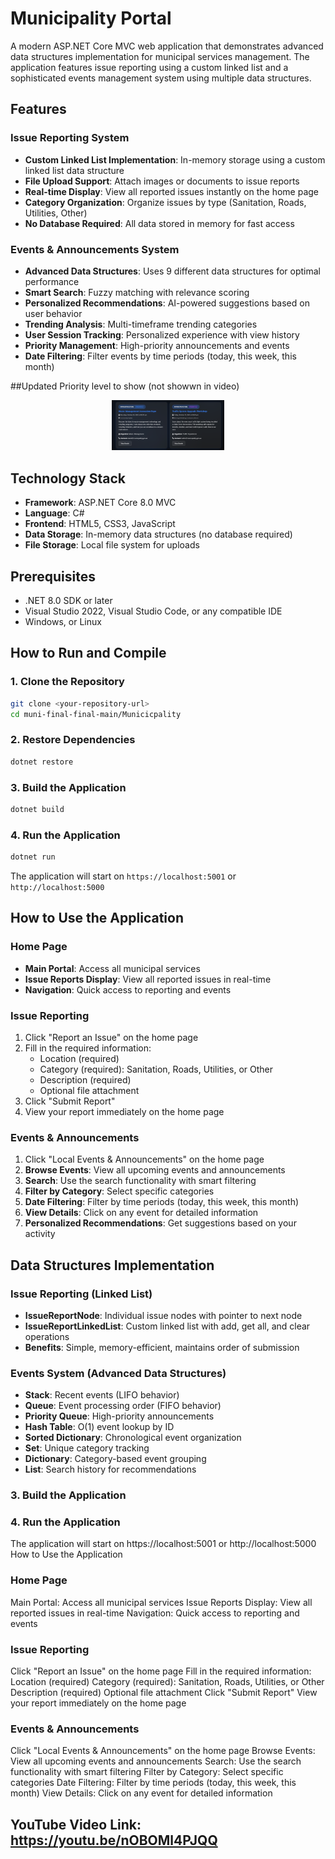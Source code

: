# Municipality Portal

A modern ASP.NET Core MVC web application that demonstrates advanced data structures implementation for municipal services management. The application features issue reporting using a custom linked list and a sophisticated events management system using multiple data structures.

## Features

### Issue Reporting System
- **Custom Linked List Implementation**: In-memory storage using a custom linked list data structure
- **File Upload Support**: Attach images or documents to issue reports
- **Real-time Display**: View all reported issues instantly on the home page
- **Category Organization**: Organize issues by type (Sanitation, Roads, Utilities, Other)
- **No Database Required**: All data stored in memory for fast access

### Events & Announcements System
- **Advanced Data Structures**: Uses 9 different data structures for optimal performance
- **Smart Search**: Fuzzy matching with relevance scoring
- **Personalized Recommendations**: AI-powered suggestions based on user behavior
- **Trending Analysis**: Multi-timeframe trending categories
- **User Session Tracking**: Personalized experience with view history
- **Priority Management**: High-priority announcements and events
- **Date Filtering**: Filter events by time periods (today, this week, this month)

##Updated Priority level to show (not showwn in video)
<p align="center">
  <img src="Images/Screenshot 2025-10-15 223756.png" alt="whatever you want label it" width="180">
</p>


## Technology Stack

- **Framework**: ASP.NET Core 8.0 MVC
- **Language**: C#
- **Frontend**: HTML5, CSS3, JavaScript
- **Data Storage**: In-memory data structures (no database required)
- **File Storage**: Local file system for uploads

## Prerequisites

- .NET 8.0 SDK or later
- Visual Studio 2022, Visual Studio Code, or any compatible IDE
- Windows, or Linux

## How to Run and Compile

### 1. Clone the Repository
```bash
git clone <your-repository-url>
cd muni-final-final-main/Municicpality
```

### 2. Restore Dependencies
```bash
dotnet restore
```

### 3. Build the Application
```bash
dotnet build
```

### 4. Run the Application
```bash
dotnet run
```

The application will start on `https://localhost:5001` or `http://localhost:5000`

## How to Use the Application

### Home Page
- **Main Portal**: Access all municipal services
- **Issue Reports Display**: View all reported issues in real-time
- **Navigation**: Quick access to reporting and events

### Issue Reporting
1. Click "Report an Issue" on the home page
2. Fill in the required information:
   - Location (required)
   - Category (required): Sanitation, Roads, Utilities, or Other
   - Description (required)
   - Optional file attachment
3. Click "Submit Report"
4. View your report immediately on the home page

### Events & Announcements
1. Click "Local Events & Announcements" on the home page
2. **Browse Events**: View all upcoming events and announcements
3. **Search**: Use the search functionality with smart filtering
4. **Filter by Category**: Select specific categories
5. **Date Filtering**: Filter by time periods (today, this week, this month)
6. **View Details**: Click on any event for detailed information
7. **Personalized Recommendations**: Get suggestions based on your activity

## Data Structures Implementation

### Issue Reporting (Linked List)
- **IssueReportNode**: Individual issue nodes with pointer to next node
- **IssueReportLinkedList**: Custom linked list with add, get all, and clear operations
- **Benefits**: Simple, memory-efficient, maintains order of submission

### Events System (Advanced Data Structures)
- **Stack**: Recent events (LIFO behavior)
- **Queue**: Event processing order (FIFO behavior)
- **Priority Queue**: High-priority announcements
- **Hash Table**: O(1) event lookup by ID
- **Sorted Dictionary**: Chronological event organization
- **Set**: Unique category tracking
- **Dictionary**: Category-based event grouping
- **List**: Search history for recommendations

### 3. Build the Application
### 4. Run the Application
The application will start on https://localhost:5001 or http://localhost:5000
How to Use the Application

### Home Page
Main Portal: Access all municipal services
Issue Reports Display: View all reported issues in real-time
Navigation: Quick access to reporting and events

### Issue Reporting
Click "Report an Issue" on the home page
Fill in the required information:
Location (required)
Category (required): Sanitation, Roads, Utilities, or Other
Description (required)
Optional file attachment
Click "Submit Report"
View your report immediately on the home page

### Events & Announcements
Click "Local Events & Announcements" on the home page
Browse Events: View all upcoming events and announcements
Search: Use the search functionality with smart filtering
Filter by Category: Select specific categories
Date Filtering: Filter by time periods (today, this week, this month)
View Details: Click on any event for detailed information

## YouTube Video Link: https://youtu.be/nOBOMl4PJQQ
